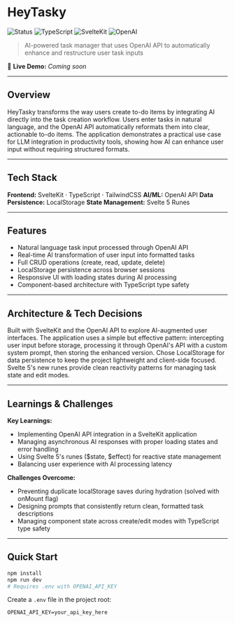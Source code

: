 # HeyTasky

![Status](https://img.shields.io/badge/status-complete-green)
![TypeScript](https://img.shields.io/badge/TypeScript-007ACC?logo=typescript&logoColor=white)
![SvelteKit](https://img.shields.io/badge/SvelteKit-FF3E00?logo=svelte&logoColor=white)
![OpenAI](https://img.shields.io/badge/OpenAI-412991?logo=openai&logoColor=white)

> AI-powered task manager that uses OpenAI API to automatically enhance and restructure user task inputs

🔗 **Live Demo:** *Coming soon*

---

## Overview

HeyTasky transforms the way users create to-do items by integrating AI directly into the task creation workflow. Users enter tasks in natural language, and the OpenAI API automatically reformats them into clear, actionable to-do items. The application demonstrates a practical use case for LLM integration in productivity tools, showing how AI can enhance user input without requiring structured formats.

---

## Tech Stack

**Frontend:** SvelteKit · TypeScript · TailwindCSS
**AI/ML:** OpenAI API
**Data Persistence:** LocalStorage
**State Management:** Svelte 5 Runes

---

## Features

- Natural language task input processed through OpenAI API
- Real-time AI transformation of user input into formatted tasks
- Full CRUD operations (create, read, update, delete)
- LocalStorage persistence across browser sessions
- Responsive UI with loading states during AI processing
- Component-based architecture with TypeScript type safety

---

## Architecture & Tech Decisions

Built with SvelteKit and the OpenAI API to explore AI-augmented user interfaces. The application uses a simple but effective pattern: intercepting user input before storage, processing it through OpenAI's API with a custom system prompt, then storing the enhanced version. Chose LocalStorage for data persistence to keep the project lightweight and client-side focused. Svelte 5's new runes provide clean reactivity patterns for managing task state and edit modes.

---

## Learnings & Challenges

**Key Learnings:**
- Implementing OpenAI API integration in a SvelteKit application
- Managing asynchronous AI responses with proper loading states and error handling
- Using Svelte 5's runes ($state, $effect) for reactive state management
- Balancing user experience with AI processing latency

**Challenges Overcome:**
- Preventing duplicate localStorage saves during hydration (solved with onMount flag)
- Designing prompts that consistently return clean, formatted task descriptions
- Managing component state across create/edit modes with TypeScript type safety

---

## Quick Start

```bash
npm install
npm run dev
# Requires .env with OPENAI_API_KEY
```

Create a `.env` file in the project root:
```
OPENAI_API_KEY=your_api_key_here
```

